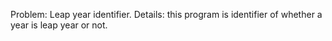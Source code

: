 Problem: Leap year identifier.
Details: this program is identifier of whether a year is leap year or not.